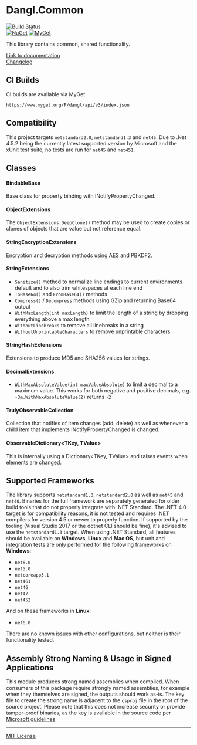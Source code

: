 # Dangl.Common
[![Build Status](https://jenkins.dangl.me/buildStatus/icon?job=GeorgDangl%2FDangl.Common%2Fdev)](https://jenkins.dangl.me/job/GeorgDangl/job/Dangl.Common/job/dev/)  
[![NuGet](https://img.shields.io/nuget/v/Dangl.Common.svg)](https://www.nuget.org/packages/Dangl.Common)
[![MyGet](https://img.shields.io/myget/dangl/v/Dangl.Common.svg)](https://www.myget.org/feed/dangl/package/nuget/Dangl.Common)

This library contains common, shared functionality.

[Link to documentation](https://docs.dangl-it.com/Projects/Dangl.Common)  
[Changelog](./CHANGELOG.md)  

## CI Builds

CI builds are available via MyGet

    https://www.myget.org/F/dangl/api/v3/index.json

## Compatibility

This project targets `netstandard2.0`, `netstandard1.3` and `net45`. Due to .Net 4.5.2 being the currently latest supported version
by Microsoft and the xUnit test suite, no tests are run for `net45` and `net451`.

## Classes

#### BindableBase
Base class for property binding with INotifyPropertyChanged.

#### ObjectExtensions

The `ObjectExtensions.DeepClone()` method may be used to create copies or clones of objects that are value but not reference equal.

#### StringEncryptionExtensions
Encryption and decryption methods using AES and PBKDF2.

#### StringExtensions
* `Sanitize()` method to normalize line endings to current environments default and to also trim whitespaces at each line end
* `ToBase64()` and `FromBase64()` methods
* `Compress()` / `Decompress` methods using GZip and returning Base64 output
* `WithMaxLength(int maxLength)` to limit the length of a string by dropping everything above a max length
* `WithoutLinebreaks` to remove all linebreaks in a string
* `WithoutUnprintableCharacters` to remove unprintable characters

#### StringHashExtensions
Extensions to produce MD5 and SHA256 values for strings.

#### DecimalExtensions
* `WithMaxAbsoluteValue(int maxValueAbsolute)` to limit a decimal to a maximum value. This works for both negative and positive decimals, e.g. `-3m.WithMaxAbsoluteValue(2)` returns `-2`

#### TrulyObservableCollection

Collection that notifies of item changes (add, delete) as well as whenever a child item that implements INotifyPropertyChanged is changed.

#### ObservableDictionary<TKey, TValue>

This is internally using a Dictionary<TKey, TValue> and raises events when elements are changed.

## Supported Frameworks

The library supports `netstandard1.3`, `netstandard2.0` as well as `net45` and `net40`. Binaries for the full framework are separately generated for older build tools that do not properly integrate with .NET Standard.
The .NET 4.0 target is for compatibility reasons, it is not tested and requires .NET compilers for version 4.5 or newer to properly function.
If supported by the tooling (Visual Studio 2017 or the dotnet CLI should be fine), it's advised to use the `netstandard1.3` target.
When using .NET Standard, all features should be available on **Windows**, **Linux** and **Mac OS**, but unit and integration tests are only performed for the following frameworks on **Windows**:
  - `net6.0`
  - `net5.0`
  - `netcoreapp3.1`
  - `net461`
  - `net46`
  - `net47`
  - `net452`

And on these frameworks in **Linux**:
  - `net6.0`

There are no known issues with other configurations, but neither is their functionality tested.

## Assembly Strong Naming & Usage in Signed Applications

This module produces strong named assemblies when compiled. When consumers of this package require strongly named assemblies, for example when they
themselves are signed, the outputs should work as-is.
The key file to create the strong name is adjacent to the `csproj` file in the root of the source project. Please note that this does not increase
security or provide tamper-proof binaries, as the key is available in the source code per 
[Microsoft guidelines](https://msdn.microsoft.com/en-us/library/wd40t7ad(v=vs.110).aspx)

---

[MIT License](LICENSE.md)
